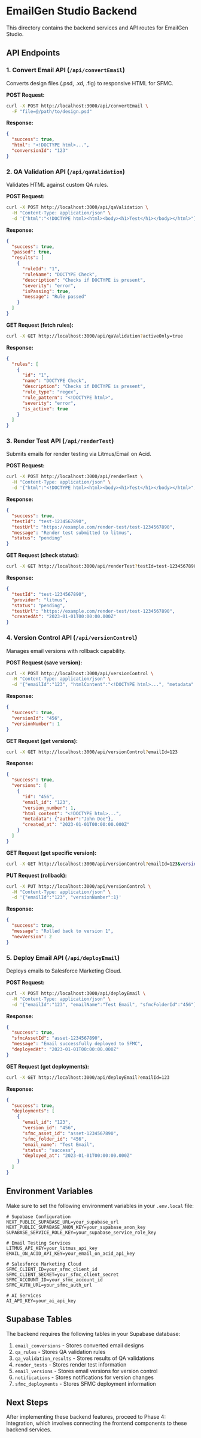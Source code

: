 # EmailGen Studio Backend

This directory contains the backend services and API routes for EmailGen Studio.

## API Endpoints

### 1. Convert Email API (`/api/convertEmail`)

Converts design files (.psd, .xd, .fig) to responsive HTML for SFMC.

**POST Request:**
```bash
curl -X POST http://localhost:3000/api/convertEmail \
  -F "file=@/path/to/design.psd"
```

**Response:**
```json
{
  "success": true,
  "html": "<!DOCTYPE html>...",
  "conversionId": "123"
}
```

### 2. QA Validation API (`/api/qaValidation`)

Validates HTML against custom QA rules.

**POST Request:**
```bash
curl -X POST http://localhost:3000/api/qaValidation \
  -H "Content-Type: application/json" \
  -d '{"html":"<!DOCTYPE html><html><body><h1>Test</h1></body></html>"}'
```

**Response:**
```json
{
  "success": true,
  "passed": true,
  "results": [
    {
      "ruleId": "1",
      "ruleName": "DOCTYPE Check",
      "description": "Checks if DOCTYPE is present",
      "severity": "error",
      "isPassing": true,
      "message": "Rule passed"
    }
  ]
}
```

**GET Request (fetch rules):**
```bash
curl -X GET http://localhost:3000/api/qaValidation?activeOnly=true
```

**Response:**
```json
{
  "rules": [
    {
      "id": "1",
      "name": "DOCTYPE Check",
      "description": "Checks if DOCTYPE is present",
      "rule_type": "regex",
      "rule_pattern": "<!DOCTYPE html>",
      "severity": "error",
      "is_active": true
    }
  ]
}
```

### 3. Render Test API (`/api/renderTest`)

Submits emails for render testing via Litmus/Email on Acid.

**POST Request:**
```bash
curl -X POST http://localhost:3000/api/renderTest \
  -H "Content-Type: application/json" \
  -d '{"html":"<!DOCTYPE html><html><body><h1>Test</h1></body></html>", "emailSubject":"Test Email"}'
```

**Response:**
```json
{
  "success": true,
  "testId": "test-1234567890",
  "testUrl": "https://example.com/render-test/test-1234567890",
  "message": "Render test submitted to litmus",
  "status": "pending"
}
```

**GET Request (check status):**
```bash
curl -X GET http://localhost:3000/api/renderTest?testId=test-1234567890
```

**Response:**
```json
{
  "testId": "test-1234567890",
  "provider": "litmus",
  "status": "pending",
  "testUrl": "https://example.com/render-test/test-1234567890",
  "createdAt": "2023-01-01T00:00:00.000Z"
}
```

### 4. Version Control API (`/api/versionControl`)

Manages email versions with rollback capability.

**POST Request (save version):**
```bash
curl -X POST http://localhost:3000/api/versionControl \
  -H "Content-Type: application/json" \
  -d '{"emailId":"123", "htmlContent":"<!DOCTYPE html>...", "metadata":{"author":"John Doe"}}'
```

**Response:**
```json
{
  "success": true,
  "versionId": "456",
  "versionNumber": 1
}
```

**GET Request (get versions):**
```bash
curl -X GET http://localhost:3000/api/versionControl?emailId=123
```

**Response:**
```json
{
  "success": true,
  "versions": [
    {
      "id": "456",
      "email_id": "123",
      "version_number": 1,
      "html_content": "<!DOCTYPE html>...",
      "metadata": {"author":"John Doe"},
      "created_at": "2023-01-01T00:00:00.000Z"
    }
  ]
}
```

**GET Request (get specific version):**
```bash
curl -X GET http://localhost:3000/api/versionControl?emailId=123&versionNumber=1
```

**PUT Request (rollback):**
```bash
curl -X PUT http://localhost:3000/api/versionControl \
  -H "Content-Type: application/json" \
  -d '{"emailId":"123", "versionNumber":1}'
```

**Response:**
```json
{
  "success": true,
  "message": "Rolled back to version 1",
  "newVersion": 2
}
```

### 5. Deploy Email API (`/api/deployEmail`)

Deploys emails to Salesforce Marketing Cloud.

**POST Request:**
```bash
curl -X POST http://localhost:3000/api/deployEmail \
  -H "Content-Type: application/json" \
  -d '{"emailId":"123", "emailName":"Test Email", "sfmcFolderId":"456"}'
```

**Response:**
```json
{
  "success": true,
  "sfmcAssetId": "asset-1234567890",
  "message": "Email successfully deployed to SFMC",
  "deployedAt": "2023-01-01T00:00:00.000Z"
}
```

**GET Request (get deployments):**
```bash
curl -X GET http://localhost:3000/api/deployEmail?emailId=123
```

**Response:**
```json
{
  "success": true,
  "deployments": [
    {
      "email_id": "123",
      "version_id": "456",
      "sfmc_asset_id": "asset-1234567890",
      "sfmc_folder_id": "456",
      "email_name": "Test Email",
      "status": "success",
      "deployed_at": "2023-01-01T00:00:00.000Z"
    }
  ]
}
```

## Environment Variables

Make sure to set the following environment variables in your `.env.local` file:

```
# Supabase Configuration
NEXT_PUBLIC_SUPABASE_URL=your_supabase_url
NEXT_PUBLIC_SUPABASE_ANON_KEY=your_supabase_anon_key
SUPABASE_SERVICE_ROLE_KEY=your_supabase_service_role_key

# Email Testing Services
LITMUS_API_KEY=your_litmus_api_key
EMAIL_ON_ACID_API_KEY=your_email_on_acid_api_key

# Salesforce Marketing Cloud
SFMC_CLIENT_ID=your_sfmc_client_id
SFMC_CLIENT_SECRET=your_sfmc_client_secret
SFMC_ACCOUNT_ID=your_sfmc_account_id
SFMC_AUTH_URL=your_sfmc_auth_url

# AI Services
AI_API_KEY=your_ai_api_key
```

## Supabase Tables

The backend requires the following tables in your Supabase database:

1. `email_conversions` - Stores converted email designs
2. `qa_rules` - Stores QA validation rules
3. `qa_validation_results` - Stores results of QA validations
4. `render_tests` - Stores render test information
5. `email_versions` - Stores email versions for version control
6. `notifications` - Stores notifications for version changes
7. `sfmc_deployments` - Stores SFMC deployment information

## Next Steps

After implementing these backend features, proceed to Phase 4: Integration, which involves connecting the frontend components to these backend services. 